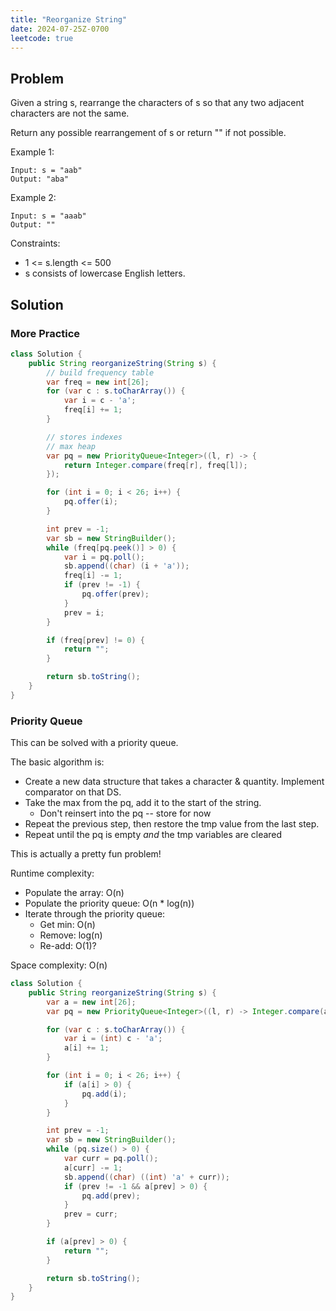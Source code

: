 ```yaml
---
title: "Reorganize String"
date: 2024-07-25Z-0700
leetcode: true
---
```


## Problem

Given a string s, rearrange the characters of s so that any two adjacent characters are not the same.

Return any possible rearrangement of s or return "" if not possible.

Example 1:

```text
Input: s = "aab"
Output: "aba"
```

Example 2:

```text
Input: s = "aaab"
Output: ""
```

Constraints:

- 1 <= s.length <= 500
- s consists of lowercase English letters.

## Solution

### More Practice

```java
class Solution {
    public String reorganizeString(String s) {
        // build frequency table
        var freq = new int[26];
        for (var c : s.toCharArray()) {
            var i = c - 'a';
            freq[i] += 1;
        }

        // stores indexes
        // max heap
        var pq = new PriorityQueue<Integer>((l, r) -> {
            return Integer.compare(freq[r], freq[l]);
        });

        for (int i = 0; i < 26; i++) {
            pq.offer(i);
        }

        int prev = -1;
        var sb = new StringBuilder();
        while (freq[pq.peek()] > 0) {
            var i = pq.poll();
            sb.append((char) (i + 'a'));
            freq[i] -= 1;
            if (prev != -1) {
                pq.offer(prev);
            }
            prev = i;
        }

        if (freq[prev] != 0) {
            return "";
        }

        return sb.toString();
    }
}
```

### Priority Queue

This can be solved with a priority queue.

The basic algorithm is:

- Create a new data structure that takes a character & quantity. Implement comparator on that DS.
- Take the max from the pq, add it to the start of the string.
  - Don't reinsert into the pq -- store for now
- Repeat the previous step, then restore the tmp value from the last step.
- Repeat until the pq is empty _and_ the tmp variables are cleared

This is actually a pretty fun problem!

Runtime complexity:

- Populate the array: O(n)
- Populate the priority queue: O(n \* log(n))
- Iterate through the priority queue:
  - Get min: O(n)
  - Remove: log(n)
  - Re-add: O(1)?

Space complexity: O(n)

```java
class Solution {
    public String reorganizeString(String s) {
        var a = new int[26];
        var pq = new PriorityQueue<Integer>((l, r) -> Integer.compare(a[r], a[l]));

        for (var c : s.toCharArray()) {
            var i = (int) c - 'a';
            a[i] += 1;
        }

        for (int i = 0; i < 26; i++) {
            if (a[i] > 0) {
                pq.add(i);
            }
        }

        int prev = -1;
        var sb = new StringBuilder();
        while (pq.size() > 0) {
            var curr = pq.poll();
            a[curr] -= 1;
            sb.append((char) ((int) 'a' + curr));
            if (prev != -1 && a[prev] > 0) {
                pq.add(prev);
            }
            prev = curr;
        }

        if (a[prev] > 0) {
            return "";
        }

        return sb.toString();
    }
}
```
